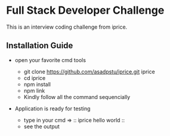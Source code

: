 # Full Stack Developer Challenge
This is an interview coding challenge from iprice.

## Installation Guide
* open your favorite cmd tools
  * git clone https://github.com/asadpstu/iprice.git iprice
  * cd iprice
  * npm install
  * npm link   
  * Kindly follow all the command sequencially  

* Application is ready for testing
  * type in your cmd => ::  iprice hello world  ::
  * see the output

